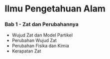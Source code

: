 # Ilmu Pengetahuan Alam

### Bab 1 - Zat dan Perubahannya  
- <Mudah> Wujud Zat dan Model Partikel  
- <Sedang> Perubahan Wujud Zat  
- <Sulit> Perubahan Fisika dan Kimia  
- <Sulit> Kerapatan Zat  